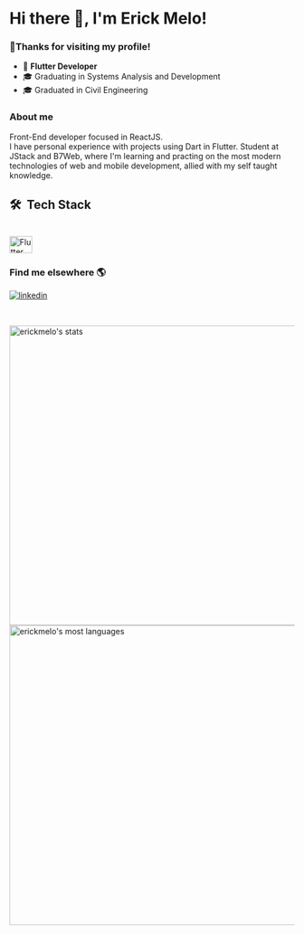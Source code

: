 <h1 align="left">Hi there 👋, I'm Erick Melo!</h1>

### 🙏Thanks for visiting my profile!

- 🏁 <b>Flutter Developer</b> 
- 🎓 Graduating in Systems Analysis and Development
- 🎓 Graduated in Civil Engineering

### About me

Front-End developer focused in ReactJS. 
<br/>
I have personal experience with projects using Dart in Flutter. Student at JStack and B7Web, where I'm learning and practing on the most modern technologies of web and mobile development, allied with my self taught knowledge.


## 🛠 &nbsp;Tech Stack

<div style="display: inline_block"><br>
  <img align="center" alt="Flutter" height="30" width="40" src="https://cdn.jsdelivr.net/gh/devicons/devicon/icons/flutter/flutter-original.svg">
  
 
</div>

### Find me elsewhere  🌎
<p align="left" style="background:none">
  <a href="https://www.linkedin.com/in/ericksmelo/" target="_blank">
    <img align="center" src="https://img.shields.io/badge/-lucasnatanmelo-05122A?style=for-the-badge&logo=linkedin&color=282a36" alt="linkedin"/>
  </a>
</p>

<br/>
<!-- ## ⚙️ &nbsp;GitHub Analytics -->

<p align="left">
<img width="530em" src="https://github-readme-stats.vercel.app/api?username=ericksmelo&show_icons=true&theme=dracula" alt="erickmelo's stats"/>
<img width="530em" src="https://github-readme-stats.vercel.app/api/top-langs/?username=ericksmelo&layout=compact&theme=dracula" alt="erickmelo's most languages"/>
</p>

